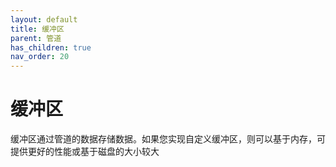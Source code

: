 ```yaml
---
layout: default
title: 缓冲区
parent: 管道
has_children: true
nav_order: 20
---
```


# 缓冲区

缓冲区通过管道的数据存储数据。如果您实现自定义缓冲区，则可以基于内存，可提供更好的性能或基于磁盘的大小较大

